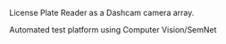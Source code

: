 License Plate Reader as a Dashcam camera array. 

Automated test platform using Computer Vision/SemNet
